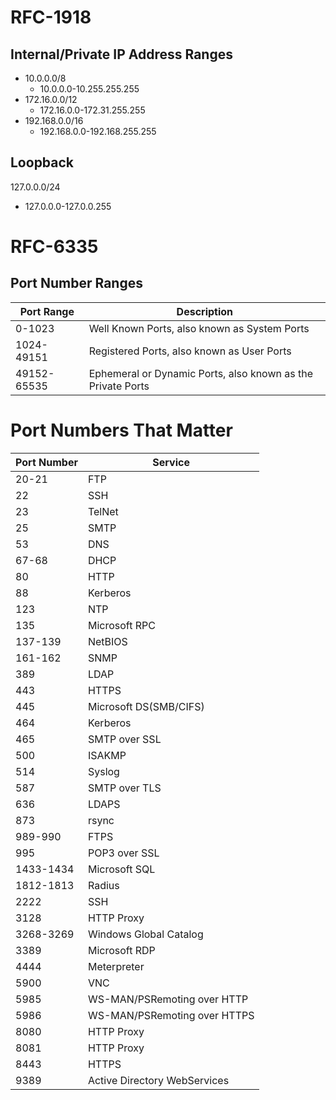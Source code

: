 # RFC-1918
## Internal/Private IP Address Ranges
- 10.0.0.0/8
  - 10.0.0.0-10.255.255.255
- 172.16.0.0/12
  - 172.16.0.0-172.31.255.255
- 192.168.0.0/16
  - 192.168.0.0-192.168.255.255

## Loopback
127.0.0.0/24
  - 127.0.0.0-127.0.0.255

# RFC-6335
## Port Number Ranges
| Port Range | Description |
|---|---|
| 0-1023 | Well Known Ports, also known as System Ports |
| 1024-49151 | Registered Ports, also known as User Ports |
| 49152-65535 | Ephemeral or Dynamic Ports, also known as the Private Ports |


# Port Numbers That Matter

| Port Number | Service |
|---|---|
| 20-21 | FTP |
| 22 | SSH |
| 23 | TelNet |
| 25 | SMTP |
| 53 | DNS |
| 67-68 | DHCP |
| 80 | HTTP |
| 88 | Kerberos |
| 123 | NTP |
| 135 | Microsoft RPC |
| 137-139 | NetBIOS |
| 161-162 | SNMP |
| 389 | LDAP |
| 443 | HTTPS |
| 445 | Microsoft DS(SMB/CIFS) |
| 464 | Kerberos |
| 465 | SMTP over SSL |
| 500 | ISAKMP |
| 514 | Syslog |
| 587 | SMTP over TLS |
| 636 | LDAPS |
| 873 | rsync |
| 989-990 | FTPS |
| 995 | POP3 over SSL |
| 1433-1434 | Microsoft SQL |
| 1812-1813 | Radius |
| 2222 | SSH |
| 3128 | HTTP Proxy |
| 3268-3269 | Windows Global Catalog |
| 3389 | Microsoft RDP |
| 4444 | Meterpreter |
| 5900 | VNC |
| 5985 | WS-MAN/PSRemoting over HTTP |
| 5986 | WS-MAN/PSRemoting over HTTPS |
| 8080 | HTTP Proxy |
| 8081 | HTTP Proxy |
| 8443 | HTTPS |
| 9389 | Active Directory WebServices |